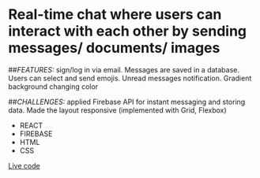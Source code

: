 # Real-time chat where users can interact with each other by sending messages/ documents/ images

##_FEATURES:_
sign/log in via email. Messages are saved in a database. Users can select and send emojis. Unread messages notification. Gradient background changing color

##_CHALLENGES:_
applied Firebase API for instant messaging and storing data. Made the layout responsive (implemented with Grid, Flexbox)

-  REACT 
-  FIREBASE 
-  HTML 
-  CSS

[Live code](https://auth-81336.web.app/signup) 
